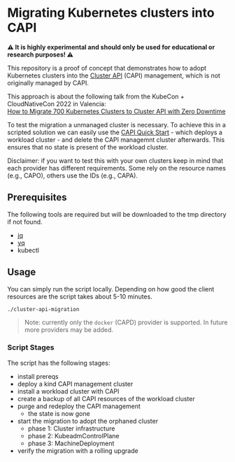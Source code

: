# Migrating Kubernetes clusters into CAPI

**⚠️ It is highly experimental and should only be used for educational or research purposes! ⚠️**

This repository is a proof of concept that demonstrates how to adopt Kubernetes clusters into the [Cluster API](https://cluster-api.sigs.k8s.io/) (CAPI) management, which is not originally managed by CAPI.  

This approach is about the following talk from the KubeCon + CloudNativeCon 2022 in Valencia:  
[How to Migrate 700 Kubernetes Clusters to Cluster API with Zero Downtime](https://kccnceu2022.sched.com/event/yttp/)

To test the migration a unmanaged cluster is necessary. To achieve this in a scripted solution we can easily use the [CAPI Quick Start](https://cluster-api.sigs.k8s.io/user/quick-start.html) - which deploys a workload cluster - and delete the CAPI managemnt cluster afterwards. This ensures that no state is present of the workload cluster.

Disclaimer: if you want to test this with your own clusters keep in mind that each provider has different requirements. Some rely on the resource names (e.g., CAPO), others use the IDs (e.g., CAPA).

## Prerequisites

The following tools are required but will be downloaded to the tmp directory if not found.

* [jq](https://github.com/stedolan/jq)
* [yq](https://github.com/mikefarah/yq)
* kubectl

## Usage

You can simply run the script locally. Depending on how good the client resources are the script takes about 5-10 minutes.

```
./cluster-api-migration
```

> Note: currently only the `docker` (CAPD) provider is supported. In future more providers may be added.

### Script Stages

The script has the following stages:

* install prereqs
* deploy a kind CAPI management cluster
* install a workload cluster with CAPI
* create a backup of all CAPI resources of the workload cluster
* purge and redeploy the CAPI management
    * the state is now gone
* start the migration to adopt the orphaned cluster
    * phase 1: Cluster infrastructure
    * phase 2: KubeadmControlPlane
    * phase 3: MachineDeployment
* verify the migration with a rolling upgrade
